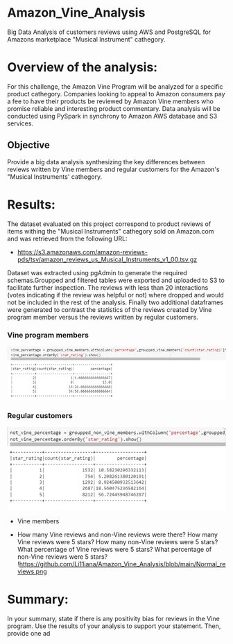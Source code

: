 # Amazon_Vine_Analysis
Big Data Analysis of customers reviews using AWS and PostgreSQL for Amazons marketplace "Musical Instrument" cathegory.

# Overview of the analysis:
For this challenge, the Amazon Vine Program will be analyzed for a specific product cathegory. 
Companies looking to appeal to Amazon consumers pay a fee to have their products be reviewed by Amazon Vine members who promise reliable and interesting product commentary.
Data analysis will be conducted using PySpark in synchrony to Amazon AWS database and S3 services.

## Objective
Provide a big data analysis synthesizing the key differences between reviews written by Vine members and regular customers for the Amazon's "Musical Instruments' cathegory. 

# Results: 

The dataset evaluated on this project correspond to product reviews of items withing the "Musical Instruments" cathegory sold on Amazon.com and was retrieved from the following URL:

* https://s3.amazonaws.com/amazon-reviews-pds/tsv/amazon_reviews_us_Musical_Instruments_v1_00.tsv.gz

Dataset was extracted using pgAdmin to generate the required schemas.Groupped and filtered tables were exported and uploaded to S3 to facilitate further inspection. The reviews with less than 20 interactions (votes indicating if the review was helpful or not) where dropped and would not be included in the rest of the analysis.
Finally two additional dataframes were generated to contrast the statistics of the reviews created by Vine program member versus the reviews written by regular customers.

### Vine program members

![Vine_reviews](https://github.com/Li11iana/Amazon_Vine_Analysis/blob/main/Vine_reviews.png)

### Regular customers

![Normal_reviews](https://github.com/Li11iana/Amazon_Vine_Analysis/blob/main/Normal_reviews.png)

* Vine members

* How many Vine reviews and non-Vine reviews were there?
How many Vine reviews were 5 stars? How many non-Vine reviews were 5 stars?
What percentage of Vine reviews were 5 stars? What percentage of non-Vine reviews were 5 stars?
!https://github.com/Li11iana/Amazon_Vine_Analysis/blob/main/Normal_reviews.png

# Summary:
In your summary, state if there is any positivity bias for reviews in the Vine program. Use the results of your analysis to support your statement. Then, provide one ad
